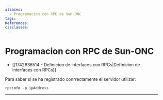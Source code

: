 ```yaml
---
aliases:
  - Programacion con RPC de Sun-ONC
tags:
References:
cssclasses:
---
```

# Programacion con RPC de Sun-ONC
+ [[1742836514 - Definicion de interfaces con RPCs|Definicion de interfaces con RPCs]]

Para saber si se ha registrado conrrectamente el servidor utilizar: 
```
rpcinfo -p ipAddress
```

***